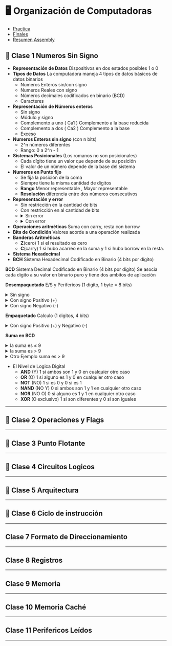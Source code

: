 # 🖥️ Organización de Computadoras

- [Practica](/Documentos/Practica.md)
- [Finales](/Documentos/Finales.md)
- [Resumen Assembly](/Documentos/resumenAssembly.md)

## 📘 Clase 1 Numeros Sin Signo

- **Representación de Datos** Dispositivos en dos estados posibles 1 o 0
- **Tipos de Datos** La computadora maneja 4 tipos de datos básicos de datos binarios
  - Numeros Enteros sin/con signo
  - Numeros Reales con signo
  - Números decimales codificados en binario (BCD)
  - Caracteres
- **Representación de Números enteros**
  - Sin signo
  - Módulo y signo
  - Complemento a uno ( Ca1 ) Complemento a la base reducida
  - Complemento a dos ( Ca2 ) Complemento a la base
  - Exceso
- **Numeros Enteros sin signo** (con n bits)
  - 2^n números diferentes
  - Rango: 0 a 2^n - 1
- **Sistemas Posicionales** (Los romanos no son posicionales)
  - Cada dígito tiene un valor que depende de su posición
  - El valor de un número depende de la base del sistema
- **Numeros en Punto fijo**
  - Se fija la posición de la coma
  - Siempre tiene la misma cantidad de digitos
  - **Rango** Menor representable , Mayor representable
  - **Resolución** diferencia entre dos números consecutivos
- **Representación y error**
  - Sin restricción en la cantidad de bits
  - Con restricción en al cantidad de bits
  - <details><summary> Sin error </summary><img src='https://github.com/Fabian-Martinez-Rincon/Fabian-Martinez-Rincon/assets/55964635/fdd16909-781d-44c6-8d09-199b0616fcec'></details>
  - <details><summary> Con error </summary><img src='https://github.com/Fabian-Martinez-Rincon/Fabian-Martinez-Rincon/assets/55964635/7a0417dd-e2e9-4894-8bd5-62a17022dc0b'></details>
- **Operaciones aritméticas** Suma con carry, resta con borrow
- **Bits de Condición** Valores acorde a una operación realizada
- **Banderas Aritméticas**
  - **Z**(cero) 1 si el resultado es cero
  - **C**(carry) 1 si hubo acarreo en la suma y 1 si hubo borrow en la resta.
- **Sistema Hexadecimal**
- **BCH** Sistema Hexadecimal Codificado en Binario (4 bits por dígito)

**BCD** Sistema Decimal Codificado en Binario (4 bits por dígito)
Se asocia cada digito a su valor en binario puro y tiene dos ambitos de aplicación

**Desempaquetado** E/S y Perifericos (1 digito, 1 byte = 8 bits)

<details><summary> Sin signo </summary><img src='https://github.com/Fabian-Martinez-Rincon/Fabian-Martinez-Rincon/assets/55964635/2c10001d-9991-47c2-8215-79dfe58ab869'></details>

<details><summary> Con signo Positivo (+) </summary><img src='https://github.com/Fabian-Martinez-Rincon/Fabian-Martinez-Rincon/assets/55964635/d17f71ca-83c0-44cc-976a-9931671956f9'></details>

<details><summary> Con signo Negativo (-)</summary><img src='https://github.com/Fabian-Martinez-Rincon/Fabian-Martinez-Rincon/assets/55964635/b2a9428d-c645-4bee-a7fc-36479fb46ea5'></details>

**Empaquetado** Calculo (1 digitos, 4 bits)

<details><summary> Con signo Positivo (+) y Negativo (-) </summary><img src='https://github.com/Fabian-Martinez-Rincon/Fabian-Martinez-Rincon/assets/55964635/c5a3b449-67aa-43ab-b12d-b09e1974ed32'></details>
  
**Suma en BCD**

<details><summary> la suma es ≤ 9 </summary><img src='https://github.com/Fabian-Martinez-Rincon/Fabian-Martinez-Rincon/assets/55964635/a5163906-6e37-4b7b-af62-55fd3ad817b4'></details>

<details><summary> la suma es > 9 </summary><img src='https://github.com/Fabian-Martinez-Rincon/Fabian-Martinez-Rincon/assets/55964635/41bdd21c-5db9-4d9a-99d5-b58b9934e163'> <img src='https://github.com/Fabian-Martinez-Rincon/Fabian-Martinez-Rincon/assets/55964635/80b29439-89fd-477d-a717-0bb75073d2a3'></details>

<details><summary> Otro Ejemplo suma es > 9 </summary> <img src='https://github.com/Fabian-Martinez-Rincon/Fabian-Martinez-Rincon/assets/55964635/5acf0f3a-2540-48fc-9d2b-69954a1e34ce'></details>

- El Nivel de Logica Digital
  - **AND** (Y) 1 si ambos son 1 y 0 en cualquier otro caso
  - **OR** (O) 1 si alguno es 1 y 0 en cualquier otro caso
  - **NOT** (NO) 1 si es 0 y 0 si es 1
  - **NAND** (NO Y) 0 si ambos son 1 y 1 en cualquier otro caso
  - **NOR** (NO O) 0 si alguno es 1 y 1 en cualquier otro caso
  - **XOR** (O exclusivo) 1 si son diferentes y 0 si son iguales


---

## 🏁 Clase 2 Operaciones y Flags

---

## 📙 Clase 3 Punto Flotante

---

## 📕 Clase 4 Circuitos Logicos

---

## 📓 Clase 5 Arquitectura

---

## 📔 Clase 6 Ciclo de instrucción

---

## Clase 7 Formato de Direccionamiento

---

## Clase 8 Registros

---

## Clase 9 Memoria

---

## Clase 10 Memoria Caché

---

## Clase 11 Perifericos Leídos

---